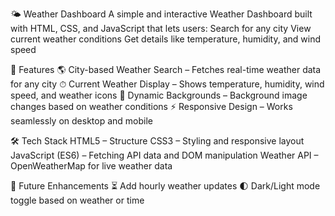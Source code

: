 🌤 Weather Dashboard
A simple and interactive Weather Dashboard built with HTML, CSS, and JavaScript that lets users:
Search for any city
View current weather conditions
Get details like temperature, humidity, and wind speed

🚀 Features
🌎 City-based Weather Search – Fetches real-time weather data for any city
⏱ Current Weather Display – Shows temperature, humidity, wind speed, and weather icons
🎨 Dynamic Backgrounds – Background image changes based on weather conditions
⚡ Responsive Design – Works seamlessly on desktop and mobile

🛠 Tech Stack
HTML5 – Structure
CSS3 – Styling and responsive layout
JavaScript (ES6) – Fetching API data and DOM manipulation
Weather API – OpenWeatherMap for live weather data

📌 Future Enhancements
⏳ Add hourly weather updates
🌓 Dark/Light mode toggle based on weather or time

